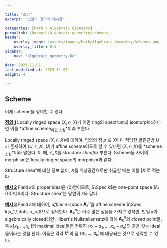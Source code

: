 ```yaml
---

title: "스킴"
excerpt: "스킴의 정의와 예시들"

categories: [Math / Algebraic Geometry]
permalink: /ko/math/algebraic_geometry/schemes
header:
    overlay_image: /assets/images/Math/Algebraic_Geometry/Schemes.png
    overlay_filter: 0.5
sidebar: 
    nav: "algebraic_geometry-ko"

date: 2023-11-01
last_modified_at: 2023-11-01
weight: 4

---
```


## Scheme

이제 scheme을 정의할 수 있다.

<div class="definition" markdown="1">

<ins id="def1">**정의 1**</ins> Locally ringed space $(X,\mathscr{O}\_X)$가 어떤 ring의 spectrum과 isomorphic하다면 이를 *affine scheme<sub>아핀 스킴</sub>*이라 부른다. 

Locally ringed space $(X,\mathscr{O}\_X)$에 대하여, 임의의 점 $p\in X$마다 적당한 열린근방 $U$가 존재하여 $(U,\mathscr{O}\_X\vert\_U)$가 affine scheme이도록 할 수 있다면 $(X,\mathscr{O}\_X)$를 *scheme<sub>스킴</sub>*이라 말한다. 이 때, $\mathscr{O}\_X$를 *structure sheaf*라 부른다. Scheme들 사이의 morphism은 locally ringed space의 morphism과 같다.

</div>

Structure sheaf에 대한 정보 없이, $X$를 위상공간으로만 취급할 때는 이를 $\lvert X\rvert$로 적는다.

<div class="example" markdown="1">

<ins id="ex2">**예시 2**</ins> Field $k$의 proper ideal은 $(0)$뿐이므로, $\Spec k$는 one-point space $\\{(0)\\}$이다. Structure sheaf는 당연히 $k$와 같다.

</div>

<div class="example" markdown="1">

<ins id="ex3">**예시 3**</ins> Field $k$에 대하여, *affine $n$-space* $\mathbf{A}_k^n$을 affine scheme $\Spec k[x_1,\ldots, x_n]$으로 정의한다. $\mathbf{A}
_k^n$는 아주 많은 점들을 가지고 있지만, 만일 $k$가 algebraically closed라면 Hilbert's Nullstellensatz에 의해 $\mathbf{A}_k^n$의 *closed* point들, 즉 $k[x_1,\ldots, x_n]$의 maximal ideal들은 정확히 $(x_1-a_1,\ldots, x_n-a_n)$의 꼴을 갖는 ideal들이라는 것을 안다. 이들은 각각 $k^n$의 점 $(a_1,\ldots, a_n)$에 대응되는 것으로 생각할 수 있다.


</div>